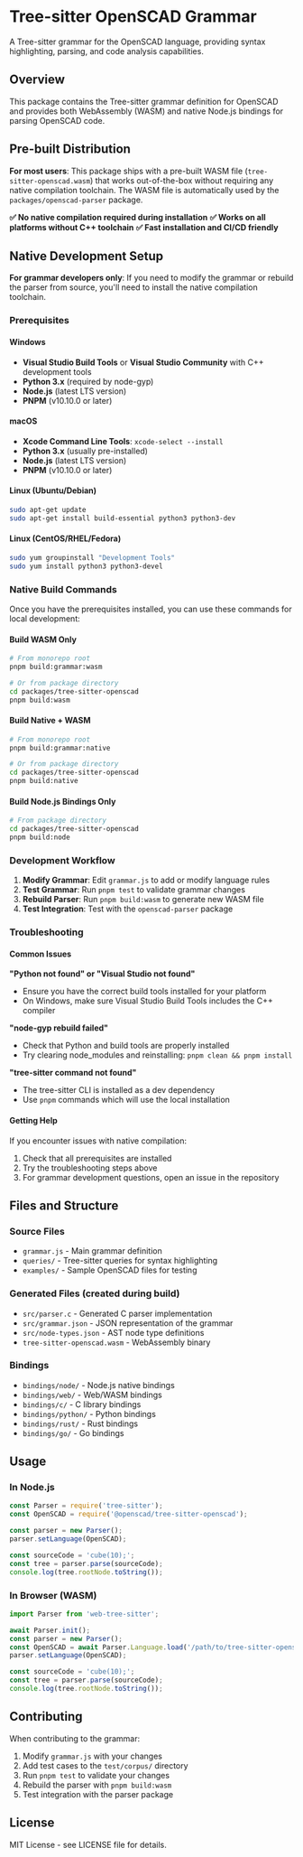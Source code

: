 # Tree-sitter OpenSCAD Grammar

A Tree-sitter grammar for the OpenSCAD language, providing syntax highlighting, parsing, and code analysis capabilities.

## Overview

This package contains the Tree-sitter grammar definition for OpenSCAD and provides both WebAssembly (WASM) and native Node.js bindings for parsing OpenSCAD code.

## Pre-built Distribution

**For most users**: This package ships with a pre-built WASM file (`tree-sitter-openscad.wasm`) that works out-of-the-box without requiring any native compilation toolchain. The WASM file is automatically used by the `packages/openscad-parser` package.

**✅ No native compilation required during installation**
**✅ Works on all platforms without C++ toolchain**
**✅ Fast installation and CI/CD friendly**

## Native Development Setup

**For grammar developers only**: If you need to modify the grammar or rebuild the parser from source, you'll need to install the native compilation toolchain.

### Prerequisites

#### Windows
- **Visual Studio Build Tools** or **Visual Studio Community** with C++ development tools
- **Python 3.x** (required by node-gyp)
- **Node.js** (latest LTS version)
- **PNPM** (v10.10.0 or later)

#### macOS
- **Xcode Command Line Tools**: `xcode-select --install`
- **Python 3.x** (usually pre-installed)
- **Node.js** (latest LTS version)
- **PNPM** (v10.10.0 or later)

#### Linux (Ubuntu/Debian)
```bash
sudo apt-get update
sudo apt-get install build-essential python3 python3-dev
```

#### Linux (CentOS/RHEL/Fedora)
```bash
sudo yum groupinstall "Development Tools"
sudo yum install python3 python3-devel
```

### Native Build Commands

Once you have the prerequisites installed, you can use these commands for local development:

#### Build WASM Only
```bash
# From monorepo root
pnpm build:grammar:wasm

# Or from package directory
cd packages/tree-sitter-openscad
pnpm build:wasm
```

#### Build Native + WASM
```bash
# From monorepo root
pnpm build:grammar:native

# Or from package directory
cd packages/tree-sitter-openscad
pnpm build:native
```

#### Build Node.js Bindings Only
```bash
# From package directory
cd packages/tree-sitter-openscad
pnpm build:node
```

### Development Workflow

1. **Modify Grammar**: Edit `grammar.js` to add or modify language rules
2. **Test Grammar**: Run `pnpm test` to validate grammar changes
3. **Rebuild Parser**: Run `pnpm build:wasm` to generate new WASM file
4. **Test Integration**: Test with the `openscad-parser` package

### Troubleshooting

#### Common Issues

**"Python not found" or "Visual Studio not found"**
- Ensure you have the correct build tools installed for your platform
- On Windows, make sure Visual Studio Build Tools includes the C++ compiler

**"node-gyp rebuild failed"**
- Check that Python and build tools are properly installed
- Try clearing node_modules and reinstalling: `pnpm clean && pnpm install`

**"tree-sitter command not found"**
- The tree-sitter CLI is installed as a dev dependency
- Use `pnpm` commands which will use the local installation

#### Getting Help

If you encounter issues with native compilation:
1. Check that all prerequisites are installed
2. Try the troubleshooting steps above
3. For grammar development questions, open an issue in the repository

## Files and Structure

### Source Files
- `grammar.js` - Main grammar definition
- `queries/` - Tree-sitter queries for syntax highlighting
- `examples/` - Sample OpenSCAD files for testing

### Generated Files (created during build)
- `src/parser.c` - Generated C parser implementation
- `src/grammar.json` - JSON representation of the grammar
- `src/node-types.json` - AST node type definitions
- `tree-sitter-openscad.wasm` - WebAssembly binary

### Bindings
- `bindings/node/` - Node.js native bindings
- `bindings/web/` - Web/WASM bindings
- `bindings/c/` - C library bindings
- `bindings/python/` - Python bindings
- `bindings/rust/` - Rust bindings
- `bindings/go/` - Go bindings

## Usage

### In Node.js
```javascript
const Parser = require('tree-sitter');
const OpenSCAD = require('@openscad/tree-sitter-openscad');

const parser = new Parser();
parser.setLanguage(OpenSCAD);

const sourceCode = 'cube(10);';
const tree = parser.parse(sourceCode);
console.log(tree.rootNode.toString());
```

### In Browser (WASM)
```javascript
import Parser from 'web-tree-sitter';

await Parser.init();
const parser = new Parser();
const OpenSCAD = await Parser.Language.load('/path/to/tree-sitter-openscad.wasm');
parser.setLanguage(OpenSCAD);

const sourceCode = 'cube(10);';
const tree = parser.parse(sourceCode);
console.log(tree.rootNode.toString());
```

## Contributing

When contributing to the grammar:
1. Modify `grammar.js` with your changes
2. Add test cases to the `test/corpus/` directory
3. Run `pnpm test` to validate your changes
4. Rebuild the parser with `pnpm build:wasm`
5. Test integration with the parser package

## License

MIT License - see LICENSE file for details.
